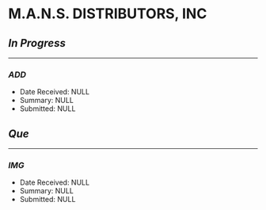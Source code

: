 # M.A.N.S. DISTRIBUTORS, INC

## *In Progress*
--------------------

### *ADD*

- Date Received: NULL
- Summary: NULL
- Submitted: NULL


## *Que*
-----------------------------------
### *IMG*
- Date Received: NULL
- Summary:  NULL
- Submitted: NULL
